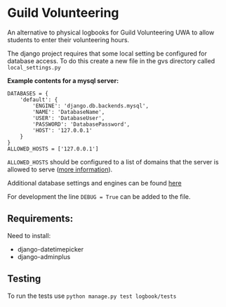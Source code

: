# Guild Volunteering
An alternative to physical logbooks for Guild Volunteering UWA to allow students to enter their volunteering hours.

The django project requires that some local setting be configured for database access. 
To do this create a new file in the gvs directory called `local_settings.py`

**Example contents for a mysql server:**

```
DATABASES = {
    'default': {
        'ENGINE': 'django.db.backends.mysql',
        'NAME': 'DatabaseName',
        'USER': 'DatabaseUser',
        'PASSWORD': 'DatabasePassword',
        'HOST': '127.0.0.1'
    }
}
ALLOWED_HOSTS = ['127.0.0.1']
```
`ALLOWED_HOSTS` should be configured to a list of domains that the server is allowed to serve ([more information](https://docs.djangoproject.com/en/1.10/ref/settings/)).

Additional database settings and engines can be found [here](https://docs.djangoproject.com/en/1.10/ref/settings/#std:setting-DATABASES)

For development the line `DEBUG = True` can be added to the file.

## Requirements:
Need to install:
- django-datetimepicker
- django-adminplus

## Testing
To run the tests use
```python manage.py test logbook/tests```
